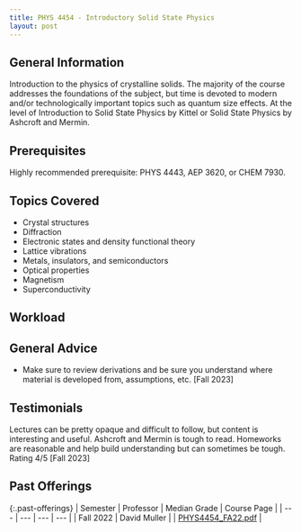 ```yaml
---
title: PHYS 4454 - Introductory Solid State Physics
layout: post
---
```


<link rel="stylesheet" href="/main.css">

## General Information

Introduction to the physics of crystalline solids. The majority of the course addresses the foundations of the subject, but time is devoted to modern and/or technologically important topics such as quantum size effects. At the level of Introduction to Solid State Physics by Kittel or Solid State Physics by Ashcroft and Mermin.

## Prerequisites

Highly recommended prerequisite: PHYS 4443, AEP 3620, or CHEM 7930.

## Topics Covered

  - Crystal structures
  - Diffraction
  - Electronic states and density functional theory
  - Lattice vibrations
  - Metals, insulators, and semiconductors
  - Optical properties
  - Magnetism
  - Superconductivity

## Workload



## General Advice

  - Make sure to review derivations and be sure you understand where material is developed from, assumptions, etc. [Fall 2023]

## Testimonials
Lectures can be pretty opaque and difficult to follow, but content is interesting and useful. Ashcroft and Mermin is tough to read. Homeworks are reasonable and help build understanding but can sometimes be tough. Rating 4/5 [Fall 2023]


## Past Offerings

{:.past-offerings}
| Semester | Professor | Median Grade | Course Page |
| --- | --- | --- | --- |
| Fall 2022 | David Muller |  | <a href="/syllabi/PHYS4454_FA22.pdf">PHYS4454_FA22.pdf</a> |
